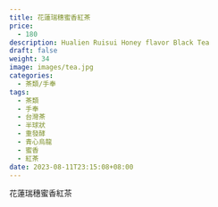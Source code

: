 ```yaml
---
title: 花蓮瑞穗蜜香紅茶
price:
  - 180
description: Hualien Ruisui Honey flavor Black Tea
draft: false
weight: 34
image: images/tea.jpg
categories:
  - 茶類/手奉
tags:
  - 茶類
  - 手奉
  - 台灣茶
  - 半球狀
  - 重發酵
  - 青心烏龍
  - 蜜香
  - 紅茶
date: 2023-08-11T23:15:08+08:00
---
```


 花蓮瑞穗蜜香紅茶
